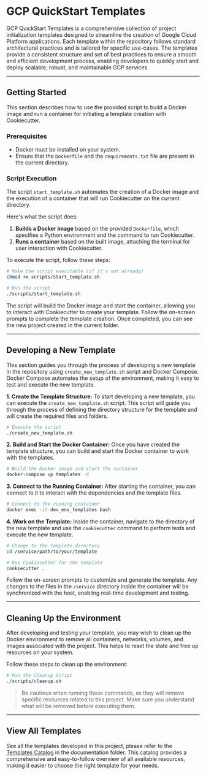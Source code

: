 # GCP QuickStart Templates

GCP QuickStart Templates is a comprehensive collection of project initialization templates designed to streamline the creation of Google Cloud Platform applications. Each template within the repository follows standard architectural practices and is tailored for specific use-cases. The templates provide a consistent structure and set of best practices to ensure a smooth and efficient development process, enabling developers to quickly start and deploy scalable, robust, and maintainable GCP services.


---

## Getting Started

This section describes how to use the provided script to build a Docker image and run a container for initiating a template creation with Cookiecutter.

### Prerequisites

- Docker must be installed on your system.
- Ensure that the `Dockerfile` and the `requirements.txt` file are present in the current directory.

### Script Execution

The script `start_template.sh` automates the creation of a Docker image and the execution of a container that will run Cookiecutter on the current directory.

Here's what the script does:
1. **Builds a Docker image** based on the provided `Dockerfile`, which specifies a Python environment and the command to run Cookiecutter.
2. **Runs a container** based on the built image, attaching the terminal for user interaction with Cookiecutter.

To execute the script, follow these steps:

```bash
# Make the script executable (if it's not already)
chmod +x scripts/start_template.sh

# Run the script
./scripts/start_template.sh
```

The script will build the Docker image and start the container, allowing you to interact with Cookiecutter to create your template. Follow the on-screen prompts to complete the template creation. Once completed, you can see the new project created in the current folder.

----


## Developing a New Template

This section guides you through the process of developing a new template in the repository using `create_new_template.sh` script and Docker Compose. Docker Compose automates the setup of the environment, making it easy to test and execute the new template.

**1. Create the Template Structure:** To start developing a new template, you can execute the `create_new_template.sh` script. This script will guide you through the process of defining the directory structure for the template and will create the required files and folders.

```bash
# Execute the script
./create_new_template.sh
```

**2. Build and Start the Docker Container:** Once you have created the template structure, you can build and start the Docker container to work with the templates.

```bash
# Build the Docker image and start the container
docker-compose up templates -d
```

**3. Connect to the Running Container:** After starting the container, you can connect to it to interact with the dependencies and the template files.

```bash
# Connect to the running container
docker exec -it dev_env_templates bash
```

**4. Work on the Template:** Inside the container, navigate to the directory of the new template and use the `cookiecutter` command to perform tests and execute the new template.

```bash
# Change to the template directory
cd /service/path/to/your/template

# Run Cookiecutter for the template
cookiecutter .
```

Follow the on-screen prompts to customize and generate the template. Any changes to the files in the `/service` directory inside the container will be synchronized with the host, enabling real-time development and testing.


---

## Cleaning Up the Environment

After developing and testing your template, you may wish to clean up the Docker environment to remove all containers, networks, volumes, and images associated with the project. This helps to reset the state and free up resources on your system.

Follow these steps to clean up the environment:

```bash
# Run the Cleanup Script
./scripts/cleanup.sh
```

>Be cautious when running these commands, as they will remove specific resources related to this project. Make sure you understand what will be removed before executing them.


---

## View All Templates

See all the templates developed in this project, please refer to the [Templates Catalog](./docs/templates_catalog.md) in the documentation folder. This catalog provides a comprehensive and easy-to-follow overview of all available resources, making it easier to choose the right template for your needs.
